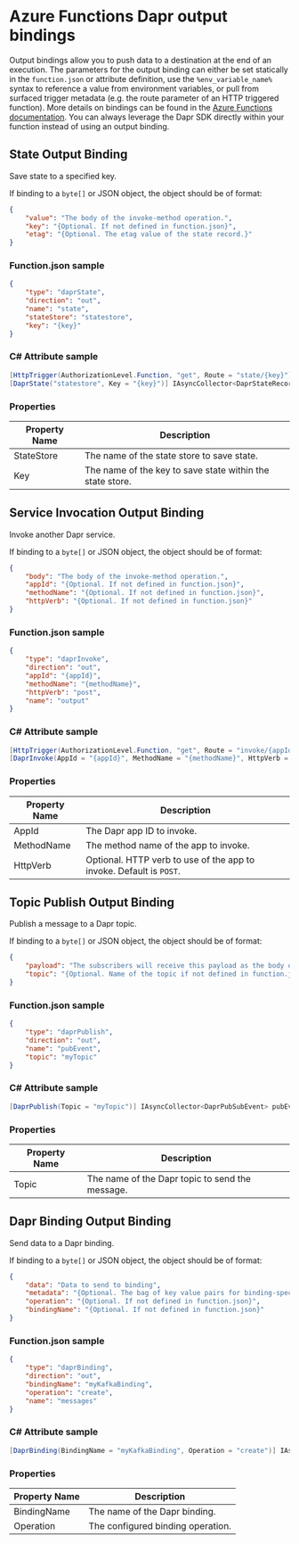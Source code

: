 # Azure Functions Dapr output bindings

Output bindings allow you to push data to a destination at the end of an execution.  The parameters for the output binding can either be set statically in the `function.json` or attribute definition, use the `%env_variable_name%` syntax to reference a value from environment variables, or pull from surfaced trigger metadata (e.g. the route parameter of an HTTP triggered function).  More details on bindings can be found in the [Azure Functions documentation](https://docs.microsoft.com/en-us/azure/azure-functions/functions-bindings-expressions-patterns).  You can always leverage the Dapr SDK directly within your function instead of using an output binding.

## State Output Binding
Save state to a specified key.

If binding to a `byte[]` or JSON object, the object should be of format:

```json
{
    "value": "The body of the invoke-method operation.",
    "key": "{Optional. If not defined in function.json}",
    "etag": "{Optional. The etag value of the state record.}"
}
```

### Function.json sample
```json
{
    "type": "daprState",
    "direction": "out",
    "name": "state",
    "stateStore": "statestore",
    "key": "{key}"
}
```

### C# Attribute sample
```csharp
[HttpTrigger(AuthorizationLevel.Function, "get", Route = "state/{key}")] HttpRequest req,
[DaprState("statestore", Key = "{key}")] IAsyncCollector<DaprStateRecord> state,
```

### Properties

|Property Name|Description|
|--|--|
|StateStore|The name of the state store to save state.|
|Key|The name of the key to save state within the state store.|


## Service Invocation Output Binding
Invoke another Dapr service.

If binding to a `byte[]` or JSON object, the object should be of format:

```json
{
    "body": "The body of the invoke-method operation.",
    "appId": "{Optional. If not defined in function.json}",
    "methodName": "{Optional. If not defined in function.json}",
    "httpVerb": "{Optional. If not defined in function.json}"
}
```

### Function.json sample
```json
{
    "type": "daprInvoke",
    "direction": "out",
    "appId": "{appId}",
    "methodName": "{methodName}",
    "httpVerb": "post",
    "name": "output"
}
```

### C# Attribute sample
```csharp
[HttpTrigger(AuthorizationLevel.Function, "get", Route = "invoke/{appId}/{methodName}")] HttpRequest req,
[DaprInvoke(AppId = "{appId}", MethodName = "{methodName}", HttpVerb = "post")] IAsyncCollector<InvokeMethodParameters> output,
```

### Properties

|Property Name|Description|
|--|--|
|AppId|The Dapr app ID to invoke.|
|MethodName|The method name of the app to invoke.|
|HttpVerb|Optional. HTTP verb to use of the app to invoke. Default is `POST`.|

## Topic Publish Output Binding
Publish a message to a Dapr topic.

If binding to a `byte[]` or JSON object, the object should be of format:

```json
{
    "payload": "The subscribers will receive this payload as the body of a Cloud Event envelope.",
    "topic": "{Optional. Name of the topic if not defined in function.json}"
}
```

### Function.json sample
```json
{
    "type": "daprPublish",
    "direction": "out",
    "name": "pubEvent",
    "topic": "myTopic"
}
```

### C# Attribute sample
```csharp
[DaprPublish(Topic = "myTopic")] IAsyncCollector<DaprPubSubEvent> pubEvent,
```

### Properties

|Property Name|Description|
|--|--|
|Topic|The name of the Dapr topic to send the message.|

## Dapr Binding Output Binding
Send data to a Dapr binding.

If binding to a `byte[]` or JSON object, the object should be of format:

```json
{
    "data": "Data to send to binding",
    "metadata": "{Optional. The bag of key value pairs for binding-specific metadata}",
    "operation": "{Optional. If not defined in function.json}",
    "bindingName": "{Optional. If not defined in function.json}"
}
```

### Function.json sample
```json
{
    "type": "daprBinding",
    "direction": "out",
    "bindingName": "myKafkaBinding",
    "operation": "create",
    "name": "messages"
}
```

### C# Attribute sample
```csharp
[DaprBinding(BindingName = "myKafkaBinding", Operation = "create")] IAsyncCollector<DaprBindingMessage> messages,
```

### Properties

|Property Name|Description|
|--|--|
|BindingName|The name of the Dapr binding.|
|Operation|The configured binding operation.|